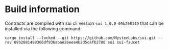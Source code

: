 # Build information

Contracts are compiled with sui cli version `sui 1.0.0-09b208149` that can be installed via the following command:

```commandline
cargo install --locked --git https://github.com/MystenLabs/sui.git --rev 09b2081498366df936abae26eea4b2d5cafb2788 sui sui-faucet
```

